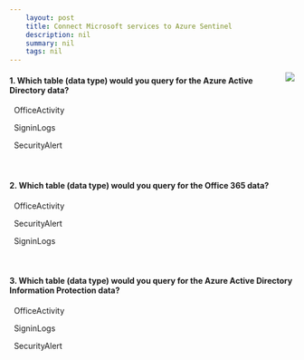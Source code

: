 ```yaml
---
    layout: post
    title: Connect Microsoft services to Azure Sentinel 
    description: nil
    summary: nil
    tags: nil
---
```



 <a target="_blank" href="https://docs.microsoft.com/en-us/learn/modules/connect-microsoft-services-to-azure-sentinel/6-knowledge-check/"><i class="fas fa-external-link-alt"></i> </a>
 <img align="right" src="https://docs.microsoft.com/en-us/learn/achievements/connect-microsoft-services-to-azure-sentinel.svg">
####  1. Which table (data type) would you query for the Azure Active Directory data?


<i class='far fa-square'></i> &nbsp;&nbsp;OfficeActivity

<i class='fas fa-check-square' style='color: Dodgerblue;'></i> &nbsp;&nbsp;SigninLogs

<i class='far fa-square'></i> &nbsp;&nbsp;SecurityAlert
<br />
<br />
<br />

####  2. Which table (data type) would you query for the Office 365 data?


<i class='fas fa-check-square' style='color: Dodgerblue;'></i> &nbsp;&nbsp;OfficeActivity

<i class='far fa-square'></i> &nbsp;&nbsp;SecurityAlert

<i class='far fa-square'></i> &nbsp;&nbsp;SigninLogs
<br />
<br />
<br />

####  3. Which table (data type) would you query for the Azure Active Directory Information Protection data?


<i class='far fa-square'></i> &nbsp;&nbsp;OfficeActivity

<i class='far fa-square'></i> &nbsp;&nbsp;SigninLogs

<i class='fas fa-check-square' style='color: Dodgerblue;'></i> &nbsp;&nbsp;SecurityAlert
<br />
<br />
<br />
